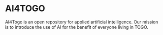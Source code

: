 # AI4TOGO
AI4Togo is an open repository for applied artificial intelligence.  Our mission is to introduce the use of AI for the benefit of everyone living in TOGO.
